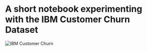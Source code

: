 # A short notebook experimenting with the IBM Customer Churn Dataset


![IBM Customer Churn](data/churn_pie.png)


